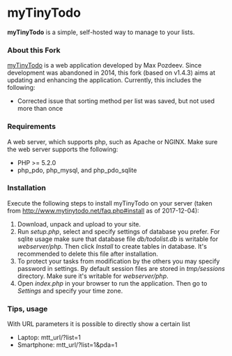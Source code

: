 # myTinyTodo
__myTinyTodo__ is a simple, self-hosted way to manage to your lists.

### About this Fork
[myTinyTodo](http://www.mytinytodo.net/) is a web application developed by Max Pozdeev. Since development was abandoned in 2014, this fork (based on v1.4.3) aims at updating and enhancing the application. Currently, this includes the following:

- Corrected issue that sorting method per list was saved, but not used more than once

### Requirements
A web server, which supports php, such as Apache or NGINX. Make sure the web server supports the following:

- PHP >= 5.2.0
- php_pdo, php_mysql, and php_pdo_sqlite

### Installation
Execute the following steps to install myTinyTodo on your server (taken from http://www.mytinytodo.net/faq.php#install as of 2017-12-04):

1. Download, unpack and upload to your site.
2. Run _setup.php_, select and specify settings of database you prefer. For sqlite usage make sure that database file _db/todolist.db_ is writable for _webserver/php_. Then click _Install_ to create tables in database. It's recommended to delete this file after installation.
3. To protect your tasks from modification by the others you may specify password in settings. By default session files are stored in _tmp/sessions_ directory. Make sure it's writable for _webserver/php_.
4. Open _index.php_ in your browser to run the application. Then go to _Settings_ and specify your time zone.

### Tips, usage
With URL parameters it is possible to directly show a certain list 
- Laptop: mtt_url/?list=1
- Smartphone: mtt_url/?list=1&pda=1


